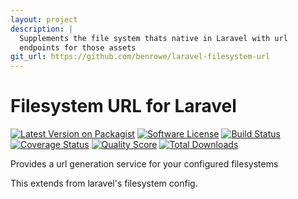 ```yaml
---
layout: project
description: |
  Supplements the file system thats native in Laravel with url
  endpoints for those assets
git_url: https://github.com/benrowe/laravel-filesystem-url
---
```


# Filesystem URL for Laravel

[![Latest Version on Packagist][ico-version]][link-packagist]
[![Software License][ico-license]](LICENSE.md)
[![Build Status][ico-travis]][link-travis]
[![Coverage Status][ico-scrutinizer]][link-scrutinizer]
[![Quality Score][ico-code-quality]][link-code-quality]
[![Total Downloads][ico-downloads]][link-downloads]

Provides a url generation service for your configured filesystems

This extends from laravel's filesystem config.


[ico-version]: https://img.shields.io/packagist/v/benrowe/laravel-filesystem-url.svg?style=flat-square
[ico-license]: https://img.shields.io/badge/license-MIT-brightgreen.svg?style=flat-square
[ico-travis]: https://img.shields.io/travis/benrowe/laravel-filesystem-url/master.svg?style=flat-square
[ico-scrutinizer]: https://img.shields.io/scrutinizer/coverage/g/benrowe/laravel-filesystem-url.svg?style=flat-square
[ico-code-quality]: https://img.shields.io/scrutinizer/g/benrowe/laravel-filesystem-url.svg?style=flat-square
[ico-downloads]: https://img.shields.io/packagist/dt/benrowe/laravel-filesystem-url.svg?style=flat-square

[link-packagist]: https://packagist.org/packages/benrowe/laravel-filesystem-url
[link-travis]: https://travis-ci.org/benrowe/laravel-filesystem-url
[link-scrutinizer]: https://scrutinizer-ci.com/g/benrowe/laravel-filesystem-url/code-structure
[link-code-quality]: https://scrutinizer-ci.com/g/benrowe/laravel-filesystem-url
[link-downloads]: https://packagist.org/packages/benrowe/laravel-filesystem-url
[link-author]: https://github.com/benrowe
[link-contributors]: ../../contributors
